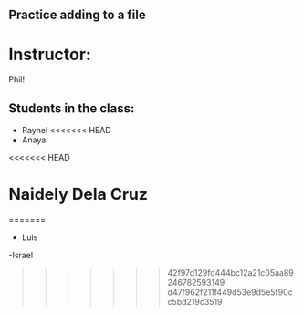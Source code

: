 ## Practice adding to a file

# Instructor:
Phil!

## Students in the class:
- Raynel
<<<<<<< HEAD
- Anaya

<<<<<<< HEAD

Naidely Dela Cruz
=======
=======
- Luis

-Israel
>>>>>>> 42f97d129fd444bc12a21c05aa89246782593149
>>>>>>> d47f962f211f449d53e9d5e5f90cc5bd219c3519

